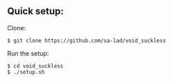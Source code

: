 ## Quick setup:

Clone:

```
$ git clone https://github.com/sa-lad/void_suckless
```

Run the setup:

```
$ cd void_suckless
$ ./setup.sh
```

